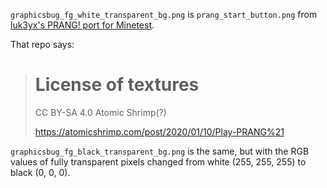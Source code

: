 `graphicsbug_fg_white_transparent_bg.png` is `prang_start_button.png` from [luk3yx's PRANG! port for Minetest](https://gitlab.com/luk3yx/minetest-prang).

That repo says:

> # License of textures
>
> CC BY-SA 4.0 Atomic Shrimp(?)
>
> https://atomicshrimp.com/post/2020/01/10/Play-PRANG%21

`graphicsbug_fg_black_transparent_bg.png` is the same, but with the RGB values of fully transparent pixels changed from white (255, 255, 255) to black (0, 0, 0).
